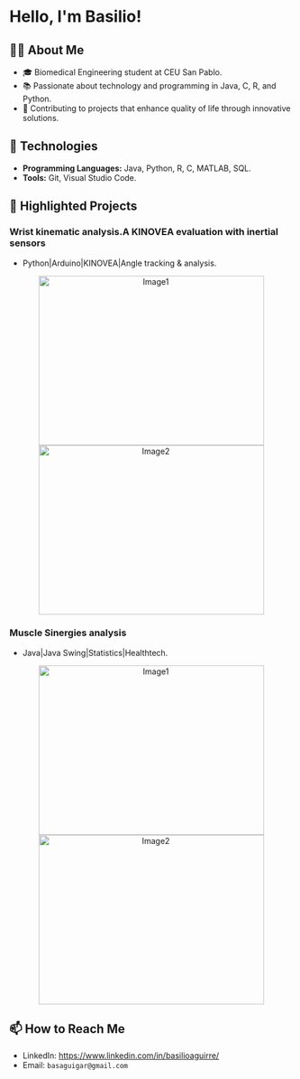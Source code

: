 # Hello, I'm Basilio! 

## 👨‍💻 About Me
- 🎓 Biomedical Engineering student at CEU San Pablo.
- 📚 Passionate about technology and programming in Java, C, R, and Python.
- 🚀 Contributing to projects that enhance quality of life through innovative solutions.

## 🔧 Technologies
- **Programming Languages:** Java, Python, R, C, MATLAB, SQL.
- **Tools:** Git, Visual Studio Code.

## 🌟 Highlighted Projects
### **Wrist kinematic analysis.A KINOVEA evaluation with inertial sensors**
  - Python|Arduino|KINOVEA|Angle tracking & analysis.
<p align="center">
  <img src="https://github.com/user-attachments/assets/8b061851-112b-494a-a876-040c939aa92e" alt="Image1" width="400" height="300"/>
  <img src="https://github.com/user-attachments/assets/16dd1849-fbba-4b1d-9b0a-cefbf2c07476" alt="Image2" width="400" height="300"/>
</p>

### **Muscle Sinergies analysis**
  - Java|Java Swing|Statistics|Healthtech.
<p align="center">
  <img src="https://github.com/user-attachments/assets/b8ce7de5-8ddf-482a-bf8b-f13718439f46" alt="Image1" width="400" height="300"/>
  <img src="https://github.com/user-attachments/assets/ded19350-c1ef-49a5-9cb6-7b8ebf1df81a" alt="Image2" width="400" height="300"/>
</p>

## 📫 How to Reach Me
- LinkedIn: https://www.linkedin.com/in/basilioaguirre/
- Email: `basaguigar@gmail.com`

